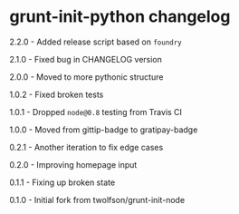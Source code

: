 # grunt-init-python changelog
2.2.0 - Added release script based on `foundry`

2.1.0 - Fixed bug in CHANGELOG version

2.0.0 - Moved to more pythonic structure

1.0.2 - Fixed broken tests

1.0.1 - Dropped `node@0.8` testing from Travis CI

1.0.0 - Moved from gittip-badge to gratipay-badge

0.2.1 - Another iteration to fix edge cases

0.2.0 - Improving homepage input

0.1.1 - Fixing up broken state

0.1.0 - Initial fork from twolfson/grunt-init-node
